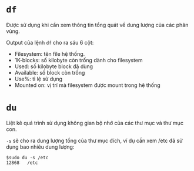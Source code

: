# `df`
Được sử dụng khi cần xem thông tin tổng quát về dung lượng của các phân vùng.

Output của lệnh `df` cho ra sáu 6 cột:
- Filesystem: tên file hệ thống.
- 1K-blocks: số kilobyte còn trống dành cho filesystem
- Used: số kilobyte block đã dùng
- Available: số block còn trống
- Use%: tỉ lệ sử dụng
- Mounted on: vị trí mà filesystem được mount trong hệ thống

# `du`
Liệt kê quá trình sử dụng không gian bộ nhớ của các thư mục và thư mục con.

`-s` sẽ cho ra dung lượng tổng của  thư mục đích, ví dụ cần xem /etc đã sử dụng bao nhiêu dung lượng:
```
$sudo du -s /etc
12868	/etc
``` 
